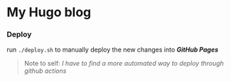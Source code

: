 # My Hugo blog

### Deploy
run `./deploy.sh` to manually deploy the new changes into ***GitHub Pages***

> Note to self: *I have to find a more automated way to deploy through 
github actions*